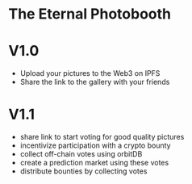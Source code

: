 # The Eternal Photobooth

# V1.0

* Upload your pictures to the Web3 on IPFS
* Share the link to the gallery with your friends

# V1.1

* share link to start voting for good quality pictures
* incentivize participation with a crypto bounty
* collect off-chain votes using orbitDB
* create a prediction market using these votes
* distribute bounties by collecting votes


